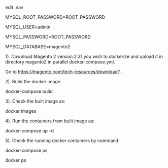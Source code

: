 edit .nav

MYSQL_ROOT_PASSWORD=ROOT_PASSWORD

MYSQL_USER=admin

MYSQL_PASSWORD=ROOT_PASSWORD

MYSQL_DATABASE=magento2

1). Download Magento 2 version 2.31 you wish to dockerize and upload it in directory magento2 in parallel docker-compose.yml.

Go to https://magento.com/tech-resources/download? .

2). Build the docker image.

docker-compose build

3). Check the built image as:

docker images

4). Run the containers from built image as:

docker-compose up -d

5). Check the running docker containers by command:

docker-compose ps

docker ps
